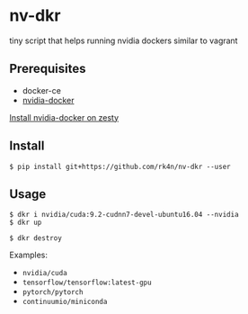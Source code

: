 # nv-dkr
tiny script that helps running nvidia dockers similar to vagrant

## Prerequisites

- docker-ce
- [nvidia-docker](https://github.com/NVIDIA/nvidia-docker)

[Install nvidia-docker on zesty](http://blog.carbocation.com/post/160049289407/installing-nvidia-docker-on-ubuntu-1704-zesty)

## Install

    $ pip install git+https://github.com/rk4n/nv-dkr --user

## Usage

    $ dkr i nvidia/cuda:9.2-cudnn7-devel-ubuntu16.04 --nvidia
    $ dkr up

    $ dkr destroy

Examples:
- `nvidia/cuda`
- `tensorflow/tensorflow:latest-gpu`
- `pytorch/pytorch`
- `continuumio/miniconda`
